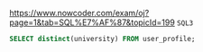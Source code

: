 https://www.nowcoder.com/exam/oj?page=1&tab=SQL%E7%AF%87&topicId=199
`SQL3`

```SQL
SELECT distinct(university) FROM user_profile;
```
